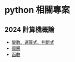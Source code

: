 # python 相關專案

## 2024 計算機概論

-   [變數、運算式、判斷式](./2024計算機概論/變數、運算式、判斷式.md)
-   [迴圈](./2024計算機概論/迴圈.md)
-   [函數](./2024計算機概論/函數.md)
